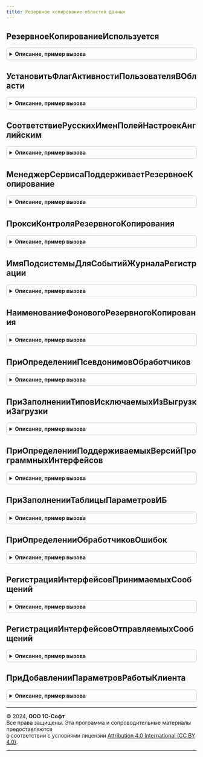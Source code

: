 ```yaml
---
title: Резервное копирование областей данных
---
```



## РезервноеКопированиеИспользуется
<details style="margin: 1em 0; padding: 0.5em; border: 1px solid #ccc; border-radius: 6px;">

<summary style="font-weight: bold; cursor: pointer;">Описание, пример вызова</summary>

```bsl

////////////////////////////////////////////////////////////////////////////////
// Обмен сообщениями

// Возвращает состояние использования резервного копирования областей данных.
// @skip-warning ПустойМетод - особенность реализации.
//
// Возвращаемое значение:
//   Булево - Истина, если резервное копирование используется.
//
Функция РезервноеКопированиеИспользуется() Экспорт
```

Пример вызова
```bsl
Результат = РезервноеКопированиеОбластейДанных.РезервноеКопированиеИспользуется() 
```
</details>

## УстановитьФлагАктивностиПользователяВОбласти
<details style="margin: 1em 0; padding: 0.5em; border: 1px solid #ccc; border-radius: 6px;">

<summary style="font-weight: bold; cursor: pointer;">Описание, пример вызова</summary>

```bsl

////////////////////////////////////////////////////////////////////////////////
// Активность пользователей в области данных.

// Устанавливает признак активности пользователя в текущей области.
// Признаком является значение совместно разделенной константы ДатаПоследнегоСтартаКлиентскогоСеанса.
// @skip-warning ПустойМетод - особенность реализации.
//
Процедура УстановитьФлагАктивностиПользователяВОбласти() Экспорт
```

Пример вызова
```bsl
РезервноеКопированиеОбластейДанных.УстановитьФлагАктивностиПользователяВОбласти() 
```
</details>

## СоответствиеРусскихИменПолейНастроекАнглийским
<details style="margin: 1em 0; padding: 0.5em; border: 1px solid #ccc; border-radius: 6px;">

<summary style="font-weight: bold; cursor: pointer;">Описание, пример вызова</summary>

```bsl

// Возвращает соответствие русских названий полей программных системных настроек
// английским из XDTO-пакета ZoneBackupControl Менеджера сервиса.
// (тип: {HTTP://www.1c.ru/SaaS/1.0/XMLSchema/ZoneBackupControl}Settings).
// @skip-warning ПустойМетод - особенность реализации.
//
// Возвращаемое значение:
//   ФиксированноеСоответствие из КлючИЗначение - соответствие русских имен полей настроек английским:
//   * Ключ - Строка
//   * Значение - Строка
//
Функция СоответствиеРусскихИменПолейНастроекАнглийским() Экспорт
```

Пример вызова
```bsl
Результат = РезервноеКопированиеОбластейДанных.СоответствиеРусскихИменПолейНастроекАнглийским() 
```
</details>

## МенеджерСервисаПоддерживаетРезервноеКопирование
<details style="margin: 1em 0; padding: 0.5em; border: 1px solid #ccc; border-radius: 6px;">

<summary style="font-weight: bold; cursor: pointer;">Описание, пример вызова</summary>

```bsl

// Определяет, поддерживает ли приложение функциональность резервного копирования.
// @skip-warning ПустойМетод - особенность реализации.
//
// Возвращаемое значение:
//  Булево - Истина, если приложение поддерживает функциональность резервного копирования.
//
Функция МенеджерСервисаПоддерживаетРезервноеКопирование() Экспорт
```

Пример вызова
```bsl
Результат = РезервноеКопированиеОбластейДанных.МенеджерСервисаПоддерживаетРезервноеКопирование() 
```
</details>

## ПроксиКонтроляРезервногоКопирования
<details style="margin: 1em 0; padding: 0.5em; border: 1px solid #ccc; border-radius: 6px;">

<summary style="font-weight: bold; cursor: pointer;">Описание, пример вызова</summary>

```bsl

// Возвращает прокси web-сервиса контроля резервного копирования.
// Вызывающий код должен самостоятельно устанавливать привилегированный режим.
// @skip-warning ПустойМетод - особенность реализации.
//
// Возвращаемое значение:
//   WSПрокси - прокси менеджера сервиса.
//
Функция ПроксиКонтроляРезервногоКопирования() Экспорт
```

Пример вызова
```bsl
Результат = РезервноеКопированиеОбластейДанных.ПроксиКонтроляРезервногоКопирования() 
```
</details>

## ИмяПодсистемыДляСобытийЖурналаРегистрации
<details style="margin: 1em 0; padding: 0.5em; border: 1px solid #ccc; border-radius: 6px;">

<summary style="font-weight: bold; cursor: pointer;">Описание, пример вызова</summary>

```bsl

// Возвращает имя подсистемы, которое должно использоваться в именах событий журнала регистрации.
// @skip-warning ПустойМетод - особенность реализации.
//
// Возвращаемое значение:
//   Строка - имя подсистемы.
//
Функция ИмяПодсистемыДляСобытийЖурналаРегистрации() Экспорт
```

Пример вызова
```bsl
Результат = РезервноеКопированиеОбластейДанных.ИмяПодсистемыДляСобытийЖурналаРегистрации() 
```
</details>

## НаименованиеФоновогоРезервногоКопирования
<details style="margin: 1em 0; padding: 0.5em; border: 1px solid #ccc; border-radius: 6px;">

<summary style="font-weight: bold; cursor: pointer;">Описание, пример вызова</summary>

```bsl

////////////////////////////////////////////////////////////////////////////////
// Фоновые задания

// Возвращает наименование фонового задания выгрузки области в файл.
// @skip-warning ПустойМетод - особенность реализации.
//
// Возвращаемое значение:
//   Строка - наименование фонового задания.
//
Функция НаименованиеФоновогоРезервногоКопирования() Экспорт
```

Пример вызова
```bsl
Результат = РезервноеКопированиеОбластейДанных.НаименованиеФоновогоРезервногоКопирования() 
```
</details>

## ПриОпределенииПсевдонимовОбработчиков
<details style="margin: 1em 0; padding: 0.5em; border: 1px solid #ccc; border-radius: 6px;">

<summary style="font-weight: bold; cursor: pointer;">Описание, пример вызова</summary>

```bsl

// См. ОчередьЗаданийПереопределяемый.ПриОпределенииПсевдонимовОбработчиков.
// @skip-warning ПустойМетод - особенность реализации.
//
// Параметры:
// 	СоответствиеИменПсевдонимам - См. ОчередьЗаданийПереопределяемый.ПриОпределенииПсевдонимовОбработчиков.СоответствиеИменПсевдонимам
//
Процедура ПриОпределенииПсевдонимовОбработчиков(СоответствиеИменПсевдонимам) Экспорт
```

Пример вызова
```bsl
РезервноеКопированиеОбластейДанных.ПриОпределенииПсевдонимовОбработчиков(СоответствиеИменПсевдонимам) 
```
</details>

## ПриЗаполненииТиповИсключаемыхИзВыгрузкиЗагрузки
<details style="margin: 1em 0; padding: 0.5em; border: 1px solid #ccc; border-radius: 6px;">

<summary style="font-weight: bold; cursor: pointer;">Описание, пример вызова</summary>

```bsl

// См. ВыгрузкаЗагрузкаДанныхПереопределяемый.ПриЗаполненииТиповИсключаемыхИзВыгрузкиЗагрузки.
//
// Параметры:
// 	Типы - См. ВыгрузкаЗагрузкаДанныхПереопределяемый.ПриЗаполненииТиповИсключаемыхИзВыгрузкиЗагрузки.Типы
//
Процедура ПриЗаполненииТиповИсключаемыхИзВыгрузкиЗагрузки(Типы) Экспорт
```

Пример вызова
```bsl
РезервноеКопированиеОбластейДанных.ПриЗаполненииТиповИсключаемыхИзВыгрузкиЗагрузки(Типы) 
```
</details>

## ПриОпределенииПоддерживаемыхВерсийПрограммныхИнтерфейсов
<details style="margin: 1em 0; padding: 0.5em; border: 1px solid #ccc; border-radius: 6px;">

<summary style="font-weight: bold; cursor: pointer;">Описание, пример вызова</summary>

```bsl

// См. ОбщегоНазначенияПереопределяемый.ПриОпределенииПоддерживаемыхВерсийПрограммныхИнтерфейсов.
// @skip-warning ПустойМетод - особенность реализации.
//
// Параметры:
// 	СтруктураПоддерживаемыхВерсий - См. ОбщегоНазначенияПереопределяемый.ПриОпределенииПоддерживаемыхВерсийПрограммныхИнтерфейсов.ПоддерживаемыеВерсии
//
Процедура ПриОпределенииПоддерживаемыхВерсийПрограммныхИнтерфейсов(Знач СтруктураПоддерживаемыхВерсий) Экспорт
```

Пример вызова
```bsl
РезервноеКопированиеОбластейДанных.ПриОпределенииПоддерживаемыхВерсийПрограммныхИнтерфейсов(СтруктураПоддерживаемыхВерсий) 
```
</details>

## ПриЗаполненииТаблицыПараметровИБ
<details style="margin: 1em 0; padding: 0.5em; border: 1px solid #ccc; border-radius: 6px;">

<summary style="font-weight: bold; cursor: pointer;">Описание, пример вызова</summary>

```bsl

// См. РаботаВМоделиСервисаПереопределяемый.ПриЗаполненииТаблицыПараметровИБ.
// @skip-warning ПустойМетод - особенность реализации.
//
// Параметры:
//	ТаблицаПараметров - см. РаботаВМоделиСервиса.ПараметрыИБ
//
Процедура ПриЗаполненииТаблицыПараметровИБ(ТаблицаПараметров) Экспорт
```

Пример вызова
```bsl
РезервноеКопированиеОбластейДанных.ПриЗаполненииТаблицыПараметровИБ(ТаблицаПараметров) 
```
</details>

## ПриОпределенииОбработчиковОшибок
<details style="margin: 1em 0; padding: 0.5em; border: 1px solid #ccc; border-radius: 6px;">

<summary style="font-weight: bold; cursor: pointer;">Описание, пример вызова</summary>

```bsl

// См. ОчередьЗаданийПереопределяемый.ПриОпределенииОбработчиковОшибок.
// @skip-warning ПустойМетод - особенность реализации.
//
// Параметры:
// 	ОбработчикиОшибок - См. ОчередьЗаданийПереопределяемый.ПриОпределенииОбработчиковОшибок.ОбработчикиОшибок
//
Процедура ПриОпределенииОбработчиковОшибок(ОбработчикиОшибок) Экспорт
```

Пример вызова
```bsl
РезервноеКопированиеОбластейДанных.ПриОпределенииОбработчиковОшибок(ОбработчикиОшибок) 
```
</details>

## РегистрацияИнтерфейсовПринимаемыхСообщений
<details style="margin: 1em 0; padding: 0.5em; border: 1px solid #ccc; border-radius: 6px;">

<summary style="font-weight: bold; cursor: pointer;">Описание, пример вызова</summary>

```bsl

// См. ИнтерфейсыСообщенийВМоделиСервисаПереопределяемый.ЗаполнитьОбработчикиПринимаемыхСообщений.
// @skip-warning ПустойМетод - особенность реализации.
//
// Параметры:
// 	МассивОбработчиков - См. ИнтерфейсыСообщенийВМоделиСервисаПереопределяемый.ЗаполнитьОбработчикиПринимаемыхСообщений.МассивОбработчиков
//
Процедура РегистрацияИнтерфейсовПринимаемыхСообщений(МассивОбработчиков) Экспорт
```

Пример вызова
```bsl
РезервноеКопированиеОбластейДанных.РегистрацияИнтерфейсовПринимаемыхСообщений(МассивОбработчиков) 
```
</details>

## РегистрацияИнтерфейсовОтправляемыхСообщений
<details style="margin: 1em 0; padding: 0.5em; border: 1px solid #ccc; border-radius: 6px;">

<summary style="font-weight: bold; cursor: pointer;">Описание, пример вызова</summary>

```bsl

// См. ИнтерфейсыСообщенийВМоделиСервисаПереопределяемый.ЗаполнитьОбработчикиОтправляемыхСообщений.
// @skip-warning ПустойМетод - особенность реализации.
//
// Параметры:
// 	МассивОбработчиков - См. ИнтерфейсыСообщенийВМоделиСервисаПереопределяемый.ЗаполнитьОбработчикиОтправляемыхСообщений.МассивОбработчиков
//
Процедура РегистрацияИнтерфейсовОтправляемыхСообщений(МассивОбработчиков) Экспорт
```

Пример вызова
```bsl
РезервноеКопированиеОбластейДанных.РегистрацияИнтерфейсовОтправляемыхСообщений(МассивОбработчиков) 
```
</details>

## ПриДобавленииПараметровРаботыКлиента
<details style="margin: 1em 0; padding: 0.5em; border: 1px solid #ccc; border-radius: 6px;">

<summary style="font-weight: bold; cursor: pointer;">Описание, пример вызова</summary>

```bsl

// См. ОбщегоНазначенияПереопределяемый.ПриДобавленииПараметровРаботыКлиента.
// @skip-warning ПустойМетод - особенность реализации.
//
// Параметры:
// 	Параметры - См. ОбщегоНазначенияПереопределяемый.ПриДобавленииПараметровРаботыКлиента.Параметры
//
Процедура ПриДобавленииПараметровРаботыКлиента(Параметры) Экспорт
```

Пример вызова
```bsl
РезервноеКопированиеОбластейДанных.ПриДобавленииПараметровРаботыКлиента(Параметры) 
```
</details>

---

© 2024, **ООО 1С-Софт**  
Все права защищены. Эта программа и сопроводительные материалы предоставляются  
в соответствии с условиями лицензии [Attribution 4.0 International (CC BY 4.0)](https://creativecommons.org/licenses/by/4.0/legalcode).

---
